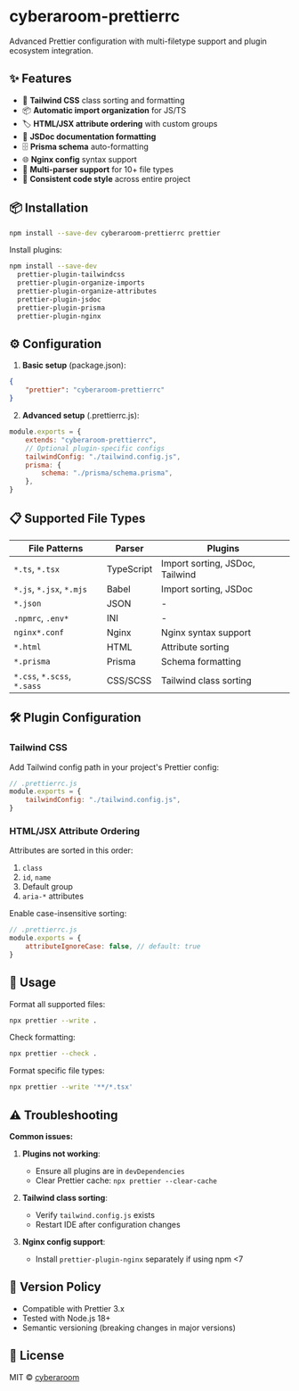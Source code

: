 # cyberaroom-prettierrc

Advanced Prettier configuration with multi-filetype support and plugin ecosystem integration.

## ✨ Features

- 🎨 **Tailwind CSS** class sorting and formatting
- 📦 **Automatic import organization** for JS/TS
- 🏷 **HTML/JSX attribute ordering** with custom groups
- 📝 **JSDoc documentation formatting**
- 🗄 **Prisma schema** auto-formatting
- 🌐 **Nginx config** syntax support
- 📄 **Multi-parser support** for 10+ file types
- 🔧 **Consistent code style** across entire project

## 📦 Installation

```bash
npm install --save-dev cyberaroom-prettierrc prettier
```

Install plugins:

```bash
npm install --save-dev
  prettier-plugin-tailwindcss
  prettier-plugin-organize-imports
  prettier-plugin-organize-attributes
  prettier-plugin-jsdoc
  prettier-plugin-prisma
  prettier-plugin-nginx
```

## ⚙️ Configuration

1. **Basic setup** (package.json):

```json
{
	"prettier": "cyberaroom-prettierrc"
}
```

2. **Advanced setup** (.prettierrc.js):

```javascript
module.exports = {
	extends: "cyberaroom-prettierrc",
	// Optional plugin-specific configs
	tailwindConfig: "./tailwind.config.js",
	prisma: {
		schema: "./prisma/schema.prisma",
	},
}
```

## 📋 Supported File Types

| File Patterns               | Parser     | Plugins                         |
| --------------------------- | ---------- | ------------------------------- |
| `*.ts`, `*.tsx`             | TypeScript | Import sorting, JSDoc, Tailwind |
| `*.js`, `*.jsx`, `*.mjs`    | Babel      | Import sorting, JSDoc           |
| `*.json`                    | JSON       | -                               |
| `.npmrc`, `.env*`           | INI        | -                               |
| `nginx*.conf`               | Nginx      | Nginx syntax support            |
| `*.html`                    | HTML       | Attribute sorting               |
| `*.prisma`                  | Prisma     | Schema formatting               |
| `*.css`, `*.scss`, `*.sass` | CSS/SCSS   | Tailwind class sorting          |

## 🛠 Plugin Configuration

### Tailwind CSS

Add Tailwind config path in your project's Prettier config:

```javascript
// .prettierrc.js
module.exports = {
	tailwindConfig: "./tailwind.config.js",
}
```

### HTML/JSX Attribute Ordering

Attributes are sorted in this order:

1. `class`
2. `id`, `name`
3. Default group
4. `aria-*` attributes

Enable case-insensitive sorting:

```javascript
// .prettierrc.js
module.exports = {
	attributeIgnoreCase: false, // default: true
}
```

## 🚀 Usage

Format all supported files:

```bash
npx prettier --write .
```

Check formatting:

```bash
npx prettier --check .
```

Format specific file types:

```bash
npx prettier --write '**/*.tsx'
```

## ⚠️ Troubleshooting

**Common issues:**

1. **Plugins not working**:

   - Ensure all plugins are in `devDependencies`
   - Clear Prettier cache: `npx prettier --clear-cache`

2. **Tailwind class sorting**:

   - Verify `tailwind.config.js` exists
   - Restart IDE after configuration changes

3. **Nginx config support**:
   - Install `prettier-plugin-nginx` separately if using npm <7

## 🔄 Version Policy

- Compatible with Prettier 3.x
- Tested with Node.js 18+
- Semantic versioning (breaking changes in major versions)

## 📄 License

MIT © [cyberaroom](https://github.com/cyberaroom)
